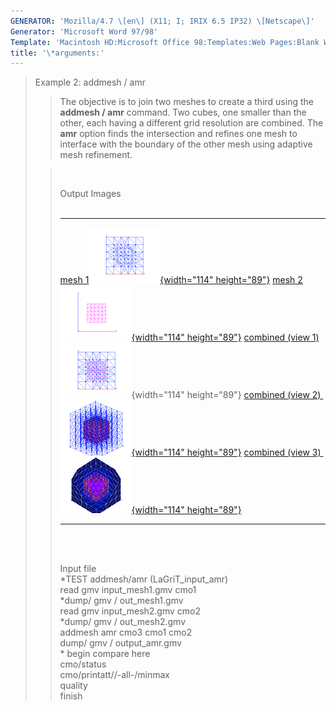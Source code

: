 ```yaml
---
GENERATOR: 'Mozilla/4.7 \[en\] (X11; I; IRIX 6.5 IP32) \[Netscape\]'
Generator: 'Microsoft Word 97/98'
Template: 'Macintosh HD:Microsoft Office 98:Templates:Web Pages:Blank Web Page'
title: '\*arguments:'
---
```


> Example 2: addmesh / amr
>
> > The objective is to join two meshes to create a third using the
> > **addmesh / amr** command.
> > Two cubes, one smaller than the other, each having a different grid
> > resolution are combined. The **amr** option finds the intersection
> > and refines one mesh to interface with the boundary of the other
> > mesh using adaptive mesh refinement.
>
> >  
> >
> > Output Images\
> >  
> >
> >   ------------------------------------------------------------------------------------------------------------------------------------------------------------------- ------------------------------------------------------------------------------------------------------------------------------------------------------------------- ----------------------------------------------------------------------------------------------------------------------------
> >   [mesh 1](image/addmesh_amr/addmesh_amr1.gif)[![](image/addmesh_amr/addmesh_amr1_tn.gif){width="114" height="89"}](image/addmesh_amr/addmesh_amr1.gif)               [mesh 2](image/addmesh_amr/addmesh_amr2.gif)[![](image/addmesh_amr/addmesh_amr2_tn.gif){width="114" height="89"}](image/addmesh_amr/addmesh_amr2.gif)               [combined (view 1)](image/addmesh_amr/addmesh_amr3.gif)![](image/addmesh_amr/addmesh_amr3_tn.gif){width="114" height="89"}
> >   [combined (view 2) ](image/addmesh_amr/addmesh_amr4.gif)[![](image/addmesh_amr/addmesh_amr4_tn.gif){width="114" height="89"}](image/addmesh_amr/addmesh_amr4.gif)   [combined (view 3) ](image/addmesh_amr/addmesh_amr5.gif)[![](image/addmesh_amr/addmesh_amr5_tn.gif){width="114" height="89"}](image/addmesh_amr/addmesh_amr5.gif)   
> >   ------------------------------------------------------------------------------------------------------------------------------------------------------------------- ------------------------------------------------------------------------------------------------------------------------------------------------------------------- ----------------------------------------------------------------------------------------------------------------------------
> >
> > \
> >  
> >
> > Input file\
> > \*TEST addmesh/amr (LaGriT\_input\_amr)\
> > read gmv input\_mesh1.gmv cmo1\
> > \*dump/ gmv / out\_mesh1.gmv\
> > read gmv input\_mesh2.gmv cmo2\
> > \*dump/ gmv / out\_mesh2.gmv\
> > addmesh amr cmo3 cmo1 cmo2\
> > dump/ gmv / output\_amr.gmv\
> > \* begin compare here\
> > cmo/status\
> > cmo/printatt//-all-/minmax\
> > quality\
> > finish
